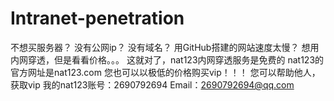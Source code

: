 # Intranet-penetration
不想买服务器？
没有公网ip？
没有域名？
用GitHub搭建的网站速度太慢？
想用内网穿透，但是看看价格。。。
这就对了，nat123内网穿透服务是免费的
nat123的官方网址是nat123.com
您也可以以极低的价格购买vip！！！
您可以帮助他人，获取vip
我的nat123账号：2690792694
Email：2690792694@qq.com
